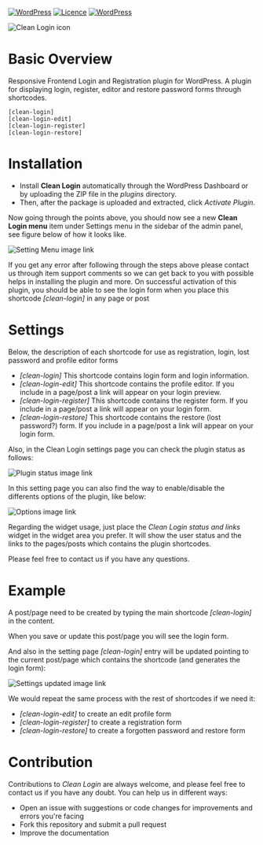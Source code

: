 [![WordPress](https://img.shields.io/wordpress/v/clean-login.svg)](https://wordpress.org/plugins/clean-login/)
[![Licence](https://img.shields.io/badge/license-GPLv2-orange.svg)](http://www.gnu.org/licenses/gpl-2.0.html)
[![WordPress](https://img.shields.io/wordpress/plugin/dt/clean-login.svg)](https://wordpress.org/plugins/clean-login/)

![Clean Login icon](https://ps.w.org/clean-login/assets/icon-128x128.png)

# Basic Overview
Responsive Frontend Login and Registration plugin for WordPress. A plugin for displaying login, register, editor and restore password forms through shortcodes.
```
[clean-login]
[clean-login-edit]
[clean-login-register]
[clean-login-restore]
```

# Installation
* Install **Clean Login** automatically through the WordPress Dashboard or by uploading the ZIP file in the _plugins_ directory.
* Then, after the package is uploaded and extracted, click&nbsp;_Activate Plugin_.

Now going through the points above, you should now see a new **Clean Login menu** item under Settings menu in the sidebar of the admin panel, see figure below of how it looks like.

![Setting Menu image link](https://ps.w.org/clean-login/assets/screenshot-8.jpg)

If you get any error after following through the steps above please contact us through item support comments so we can get back to you with possible helps in installing the plugin and more. On successful activation of this plugin, you should be able to see the login form when you place this shortcode *[clean-login]* in any page or post

# Settings
Below, the description of each shortcode for use as registration, login, lost password and profile editor forms
* *[clean-login]* This shortcode contains login form and login information.
* *[clean-login-edit]* This shortcode contains the profile editor. If you include in a page/post a link will appear on your login preview.
* *[clean-login-register]* This shortcode contains the register form. If you include in a page/post a link will appear on your login form.
* *[clean-login-restore]* This shortcode contains the restore (lost password?) form. If you include in a page/post a link will appear on your login form.

Also, in the Clean Login settings page you can check the plugin status as follows:

![Plugin status image link](https://ps.w.org/clean-login/assets/screenshot-9.jpg)

In this setting page you can also find the way to enable/disable the differents options of the plugin, like below:

![Options image link](https://ps.w.org/clean-login/assets/screenshot-10.jpg)

Regarding the widget usage, just place the *Clean Login status and links* widget in the widget area you prefer. It will show the user status and the links to the pages/posts which contains the plugin shortcodes.

Please feel free to contact us if you have any questions.

# Example
A post/page need to be created by typing the main shortcode *[clean-login]* in the content.

When you save or update this post/page you will see the login form.

And also in the setting page *[clean-login]* entry will be updated pointing to the current post/page which contains the shortcode (and generates the login form):

![Settings updated image link](https://ps.w.org/clean-login/assets/screenshot-11.jpg)

We would repeat the same process with the rest of shortcodes if we need it:
* *[clean-login-edit]* to create an edit profile form
* *[clean-login-register]* to create a registration form
* *[clean-login-restore]* to create a forgotten password and restore form

# Contribution
Contributions to *Clean Login* are always welcome, and please feel free to contact us if you have any doubt. You can help us in different ways:
* Open an issue with suggestions or code changes for improvements and errors you're facing
* Fork this repository and submit a pull request
* Improve the documentation
